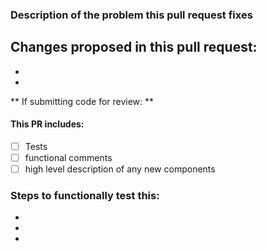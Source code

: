 ### Description of the problem this pull request fixes


Changes proposed in this pull request:
-
-
-

** If submitting code for review: **

#### This PR includes:
- [ ] Tests
- [ ] functional comments
- [ ] high level description of any new components

### Steps to functionally test this:
-
-
-

